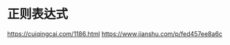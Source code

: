 # 正则表达式
https://cuiqingcai.com/1186.html
https://www.jianshu.com/p/fed457ee8a6c
<!--stackedit_data:
eyJoaXN0b3J5IjpbLTEzMzQ1NDU5MjcsLTE3NDMxMjUyMDZdfQ
==
-->